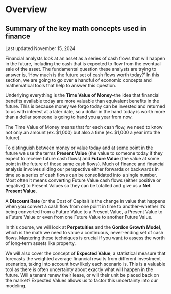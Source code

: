 # Overview

## Summary of the key math concepts used in finance

Last updated November 15, 2024

Financial analysts look at an asset as a series of cash flows that will
happen in the future, including the cash that is expected to flow from the
eventual sale of the asset. The fundamental question these analysts are
trying to answer is, ‘How much is the future set of cash flows worth
today?’ In this section, we are going to go over a handful of economic
concepts and mathematical tools that help to answer this question.

Underlying everything is the <b>Time Value of Money</b>–the idea that
financial benefits available today are more valuable than equivalent
benefits in the future. This is because money we forgo today can be
invested and returned to us with interest at a later date, so a dollar
in the hand today is worth more than a dollar someone is going to hand
you a year from now.

The Time Value of Money means that for each cash flow, we need to know not
only an amount (ex. $1,000) but also a time (ex. $1,000 a year into the
future).

To distinguish between money or value today and at some point in the future
we use the terms <b>Present Value</b> (the value to someone today if they
expect to receive future cash flows) and <b>Future Value</b> (the value at
some point in the future of those same cash flows). Much of finance and
financial analysis involves sliding our perspective either forwards or
backwards in time so a series of cash flows can be consolidated into a
single number. Most often it means converting Future Value cash flows
(either positive or negative) to Present Values so they can be totalled
and give us a <b>Net Present Value</b>.

A <b>Discount Rate</b> (or the Cost of Capital) is the change in value
that happens when you  convert a cash flow from one point in time to
another–whether it’s being converted from a Future Value to a Present
Value, a Present Value to a Future Value or even from one Future Value to
another Future Value.

In this course, we will look at <b>Perpetuities</b> and the
<b>Gordon Growth Model</b>, which is the math we need to value a
continuous, never-ending set of cash flows. Mastering these techniques is
crucial if you want to assess the worth of long-term assets like property.

We will also cover the concept of <b>Expected Value</b>, a statistical
measure that forecasts the weighted average financial results from
different investment scenarios, taking into account how likely each
scenario is. This is a valuable tool as there is often uncertainty about
exactly what will happen in the future. Will a tenant renew their lease,
or will their unit be placed back on the market? Expected Values allows
us to factor this uncertainty into our modeling.
